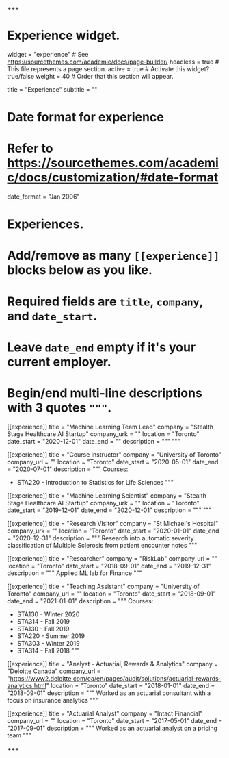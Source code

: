 +++
# Experience widget.
widget = "experience"  # See https://sourcethemes.com/academic/docs/page-builder/
headless = true  # This file represents a page section.
active = true  # Activate this widget? true/false
weight = 40  # Order that this section will appear.

title = "Experience"
subtitle = ""

# Date format for experience
#   Refer to https://sourcethemes.com/academic/docs/customization/#date-format
date_format = "Jan 2006"

# Experiences.
#   Add/remove as many `[[experience]]` blocks below as you like.
#   Required fields are `title`, `company`, and `date_start`.
#   Leave `date_end` empty if it's your current employer.
#   Begin/end multi-line descriptions with 3 quotes `"""`.


[[experience]]
  title = "Machine Learning Team Lead"
  company = "Stealth Stage Healthcare AI Startup"
  company_urk = ""
  location = "Toronto"
  date_start = "2020-12-01"
  date_end = ""
  description = """
  """

[[experience]]
  title = "Course Instructor"
  company = "University of Toronto"
  company_url = ""
  location = "Toronto"
  date_start = "2020-05-01"
  date_end = "2020-07-01"
  description = """
  Courses:
  * STA220 - Introduction to Statistics for Life Sciences
  """

[[experience]]
  title = "Machine Learning Scientist"
  company = "Stealth Stage Healthcare AI Startup"
  company_urk = ""
  location = "Toronto"
  date_start = "2019-12-01"
  date_end = "2020-12-01"
  description = """
  """

[[experience]]
  title = "Research Visitor"
  company = "St Michael's Hospital"
  company_urk = ""
  location = "Toronto"
  date_start = "2020-01-01"
  date_end = "2020-12-31"
  description = """
  Research into automatic severity classification of Multiple Sclerosis from patient encounter notes
  """

[[experience]]
  title = "Researcher"
  company = "RiskLab"
  company_url = ""
  location = "Toronto"
  date_start = "2018-09-01"
  date_end = "2019-12-31"
  description = """
  Applied ML lab for Finance
  """

[[experience]]
  title = "Teaching Assistant"
  company = "University of Toronto"
  company_url = ""
  location = "Toronto"
  date_start = "2018-09-01"
  date_end = "2021-01-01"
  description = """
  Courses:

  * STA130 - Winter 2020
  * STA314 - Fall 2019
  * STA130 - Fall 2019
  * STA220 - Summer 2019
  * STA303 - Winter 2019
  * STA314 - Fall 2018
  """

[[experience]]
  title = "Analyst - Actuarial, Rewards & Analytics"
  company = "Deloitte Canada"
  company_url = "https://www2.deloitte.com/ca/en/pages/audit/solutions/actuarial-rewards-analytics.html"
  location = "Toronto"
  date_start = "2018-01-01"
  date_end = "2018-09-01"
  description = """
  Worked as an actuarial consultant with a focus on insurance analytics
  """

[[experience]]
  title = "Actuarial Analyst"
  company = "Intact Financial"
  company_url = ""
  location = "Toronto"
  date_start = "2017-05-01"
  date_end = "2017-09-01"
  description = """
  Worked as an actuarial analyst on a pricing team
  """


+++

